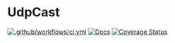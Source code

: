 # UdpCast

[![.github/workflows/ci.yml](https://github.com/visciang/udp_cast/actions/workflows/ci.yml/badge.svg)](https://github.com/visciang/udp_cast/actions/workflows/ci.yml) [![Docs](https://img.shields.io/badge/docs-latest-green.svg)](https://visciang.github.io/udp_cast/index.html) [![Coverage Status](https://coveralls.io/repos/github/visciang/udp_cast/badge.svg?branch=main)](https://coveralls.io/github/visciang/udp_cast?branch=main)
